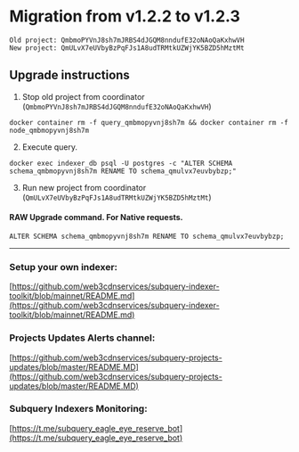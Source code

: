 # Migration from v1.2.2 to v1.2.3
```
Old project: QmbmoPYVnJ8sh7mJRBS4dJGQM8nndufE32oNAoQaKxhwVH
New project: QmULvX7eUVbyBzPqFJs1A8udTRMtkUZWjYK5BZD5hMztMt
```


## Upgrade instructions
 1) Stop old project from coordinator (`QmbmoPYVnJ8sh7mJRBS4dJGQM8nndufE32oNAoQaKxhwVH`)

```
docker container rm -f query_qmbmopyvnj8sh7m && docker container rm -f node_qmbmopyvnj8sh7m
```

 2) Execute query.

```
docker exec indexer_db psql -U postgres -c "ALTER SCHEMA schema_qmbmopyvnj8sh7m RENAME TO schema_qmulvx7euvbybzp;"

```

 3) Run new project from coordinator (`QmULvX7eUVbyBzPqFJs1A8udTRMtkUZWjYK5BZD5hMztMt`)

#### RAW Upgrade command. For Native requests.
`ALTER SCHEMA schema_qmbmopyvnj8sh7m RENAME TO schema_qmulvx7euvbybzp;`


___
### Setup your own indexer:

[https://github.com/web3cdnservices/subquery-indexer-toolkit/blob/mainnet/README.md](https://github.com/web3cdnservices/subquery-indexer-toolkit/blob/mainnet/README.md)

### Projects Updates Alerts channel:

[https://github.com/web3cdnservices/subquery-projects-updates/blob/master/README.MD](https://github.com/web3cdnservices/subquery-projects-updates/blob/master/README.MD)

### Subquery Indexers Monitoring:

[https://t.me/subquery_eagle_eye_reserve_bot](https://t.me/subquery_eagle_eye_reserve_bot)
